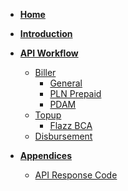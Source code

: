 <!-- docs/_sidebar.md -->

- [**Home**](/)

- [**Introduction**](introduction.md)
    <!-- - [General Information](introduction.md?id=general-information)
    - [Security](introduction.md?id=security)
    - [Credential](introduction.md?id=credential)
    - [JWT Signature](introduction.md?id=jwt-signature)
    - [Digital Signature](introduction.md?id=digital-signature) -->

- [**API Workflow**](biller.md)
    - [Biller](biller.md)
        - [General](general.md?id=biller-general)
            <!-- - [API Inquiry Table](general.md?id=api-inquiry-table)
            - [API Payment Table](general.md?id=api-payment-table)
            - [API Advice Table](general.md?id=api-advice-table)
            - [API Callback Table](general.md?id=api-callback-table) -->
        - [PLN Prepaid](plnprepaid.md?id=pln-prepaid)
            <!-- - [API Inquiry Table](plnprepaid.md?id=api-inquiry-table)
            - [API Payment Table](plnprepaid.md?id=api-payment-table) -->
        - [PDAM](pdam.md?id=pdam)
            <!-- - [API Inquiry Table](pdam.md?id=api-inquiry-table)
            - [API Payment Table](pdam.md?id=api-payment-table)
            - [API Advice Table](pdam.md?id=api-advice-table)
            - [API Callback Table](pdam.md?id=api-callback-table) -->
    - [Topup](topup.md)
        - [Flazz BCA](flazzbca.md?id=biller-flazzbca)
            <!-- - [API Credential Table](flazzbca.md?id=api-credential-table)
            - [API Inquiry Table](flazzbca.md?id=api-inquiry-table)
            - [API Payment Table](flazzbca.md?id=api-payment-table)
            - [API Acknowledge Table](flazzbca.md?id=api-acknowledge-table)
            - [API Reversal Table](flazzbca.md?id=api-reversal-table)
            - [API Advice Table](flazzbca.md?id=api-advice-table) -->
    - [Disbursement](disbursement.md?id=disbursement)
        <!-- - [API Inquiry Table](disbursement.md?id=api-inquiry-table)
        - [API Payment Table](disbursement.md?id=api-payment-table)
        - [API Advice Table](disbursement.md?id=api-advice-table)
        - [API Callback Table](disbursement.md?id=api-callback-table) -->

- [**Appendices**](rc.md)
    - [API Response Code](rc.md)